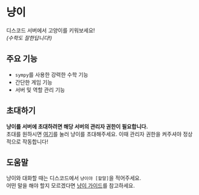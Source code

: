 # 냥이
디스코드 서버에서 고양이를 키워보세요!  
*(수학도 잘한답니다!)*
## 주요 기능
- `sympy`를 사용한 강력한 수학 기능
- 간단한 게임 기능
- 서버 및 역할 관리 기능
## 초대하기
**냥이를 서버에 초대하려면 해당 서버의 관리자 권한이 필요합니다.**  
초대를 원하시면 [여기]를 눌러 냥이를 초대해주세요. 이때 관리자 권한을 켜주셔야 정상적으로 작동합니다!
## 도움말
냥이와 대화할 때는 디스코드에서 `냥이야 [할말]`을 적어주세요.  
어떤 말을 해야 할지 모르겠다면 [냥이 가이드]를 참고하세요.

[여기]: https://discord.com/api/oauth2/authorize?client_id=698525008296804412&permissions=8&scope=bot "냥이 초대하기"
[냥이 가이드]: https://givea04291.github.io/catbot_guide/index.html "도움말 보기"

